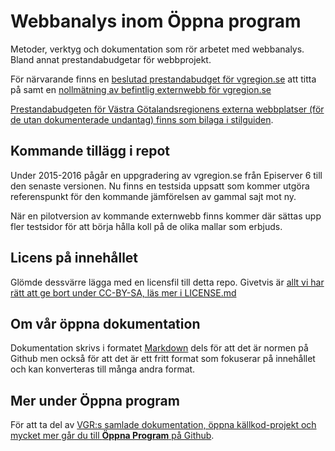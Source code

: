 # Webbanalys inom Öppna program
Metoder, verktyg och dokumentation som rör arbetet med webbanalys. Bland annat prestandabudgetar för webbprojekt.

För närvarande finns en [beslutad prestandabudget för vgregion.se](https://github.com/Vastra-Gotalandsregionen/Webbanalys/blob/master/prestandabudgetar/www.vgregion.se.md) att titta på samt en [nollmätning av befintlig externwebb för vgregion.se](https://github.com/Vastra-Gotalandsregionen/Webbanalys/tree/master/m%C3%A4tningar/vgregion.se/2015-10-09%20nollm%C3%A4tning)

[Prestandabudgeten för Västra Götalandsregionens externa webbplatser (för de utan dokumenterade undantag) finns som bilaga i stilguiden](http://vastra-gotalandsregionen.github.io/vgr-styleguide/guidelines/prestandabudget/).

## Kommande tillägg i repot
Under 2015-2016 pågår en uppgradering av vgregion.se från Episerver 6 till den senaste versionen. Nu finns en testsida uppsatt som kommer utgöra referenspunkt för den kommande jämförelsen av gammal sajt mot ny.

När en pilotversion av kommande externwebb finns kommer där sättas upp fler testsidor för att börja hålla koll på de olika mallar som erbjuds.

## Licens på innehållet
Glömde dessvärre lägga med en licensfil till detta repo. Givetvis är [allt vi har rätt att ge bort under CC-BY-SA, läs mer i LICENSE.md](LICENSE.md)

## Om vår öppna dokumentation
Dokumentation skrivs i formatet [Markdown](http://en.wikipedia.org/wiki/Markdown) dels för att det är normen på Github men också för att det är ett fritt format som fokuserar på innehållet och kan konverteras till många andra format.

## Mer under Öppna program
För att ta del av [VGR:s samlade dokumentation, öppna källkod-projekt och mycket mer går du till **Öppna Program** på Github](http://vastra-gotalandsregionen.github.io/oppna-program/).